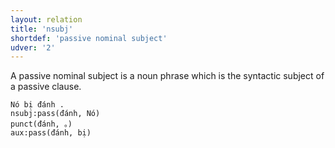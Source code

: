 ```yaml
---
layout: relation
title: 'nsubj'
shortdef: 'passive nominal subject'
udver: '2'
---
```


A passive nominal subject is a noun phrase which is the syntactic subject of a passive clause.

~~~ sdparse
Nó bị đánh .
nsubj:pass(đánh, Nó)
punct(đánh, 。)
aux:pass(đánh, bị)
~~~

<!-- Interlanguage links updated Po 6. listopadu 2023, 21:43:11 CET -->
